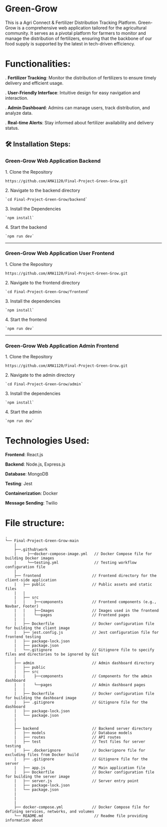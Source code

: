 # Green-Grow
This is  a Agri Connect &amp; Fertilizer Distribution Tracking Platform.  Green-Grow is a comprehensive web application tailored for the agricultural community. It serves as a pivotal platform for farmers to monitor and manage the distribution of fertilizers, ensuring that the backbone of our food supply is supported by the latest in tech-driven efficiency.

# Functionalities:

. **Fertilizer Tracking**:   Monitor the distribution of fertilizers to ensure timely delivery and efficient usage.

. **User-Friendly Interface**: Intuitive design for easy navigation and interaction.

. **Admin Dashboard**: Admins can manage users, track distribution, and analyze data.

. **Real-time Alerts**: Stay informed about fertilizer availability and delivery status.

<h2>🛠️ Installation Steps:</h2>

<h3>Green-Grow Web Application Backend</h3>

<p>1. Clone the Repository</p>

```
https://github.com/AMA1120/Final-Project-Green-Grow.git
```

<p>2. Navigate to the backend directory</p>

```
`cd Final-Project-Green-Grow/backend`
```

<p>3. Install the Dependencies</p>

```
`npm install`
```

<p>4. Start the backend</p>

```
`npm run dev`
```

<hr>

<h3>Green-Grow Web Application User Frontend</h3>

<p>1. Clone the Repository</p>

```
https://github.com/AMA1120/Final-Project-Green-Grow.git
```

<p>2. Navigate to the frontend directory</p>

```
`cd Final-Project-Green-Grow/frontend`
```

<p>3. Install the dependencies</p>

```
`npm install`
```

<p>4. Start the frontend</p>

```
`npm run dev`
```

<hr>

<h3>Green-Grow Web Application Admin Frontend</h3>

<p>1. Clone the Repository</p>

```
https://github.com/AMA1120/Final-Project-Green-Grow.git
```

<p>2. Navigate to the admin directory</p>

```
`cd Final-Project-Green-Grow/admin`
```

<p>3. Install the dependencies</p>

```
`npm install`
```

<p>4. Start the admin</p>

```
`npm run dev`
```


# Technologies Used:

**Frontend**: React.js

**Backend**: Node.js, Express.js

**Database**: MongoDB

**Testing**: Jest

**Containerization**: Docker

**Message Sending**: Twilio


# File structure:


```
.
└── Final-Project-Green-Grow-main
    |
    ├──.github\work
    |     ├──docker-compose-image.yml   // Docker Compose file for building Docker images
    |     └──testing.yml                // Testing workflow configuration file
    |
    ├── frontend                       // Frontend directory for the client-side application
    |   ├── public                     // Public assets and static files
    |   |  
    |   ├── src 
    |   |    ├──components             // Frontend components (e.g., Navbar, Footer)
    |   |    ├──Images                 // Images used in the frontend
    |   |    └──pages                  // Frontend pages
    |   |
    |   ├── Dockerfile                 // Docker configuration file for building the client image
    |   ├── jest.config.js             // Jest configuration file for frontend testing
    |   ├── package-lock.json
    |   ├── package.json
    |   └──.gitignore                  // Gitignore file to specify files and directories to be ignored by Git
    |
    ├── admin                          // Admin dashboard directory
    |   ├── public
    |   ├── src
    |   |    ├──components             // Components for the admin dashboard
    |   |    └──pages                  // Admin dashboard pages
    |   |    
    |   ├── Dockerfile                 // Docker configuration file for building the dashboard image
    |   ├── .gitignore                 // Gitignore file for the dashboard
    |   ├── package-lock.json
    |   └── package.json
    |    
    |   
    ├── backend                        // Backend server directory
    |   ├── models                     // Database models
    |   ├── routes                     // API routes
    |   ├── test                       // Test files for server testing
    |   ├── .dockerignore              // Dockerignore file for excluding files from Docker build
    |   ├── .gitignore                 // Gitignore file for the server
    |   ├── app.js                     // Main application file
    |   ├── Dockerfile                 // Docker configuration file for building the server image
    |   ├── server.js                  // Server entry point
    |   ├── package-lock.json
    |   └── package.json
    |   
    |
    |
    ├── docker-compose.yml             // Docker Compose file for defining services, networks, and volumes
    └── README.md                       // Readme file providing information about 
```
